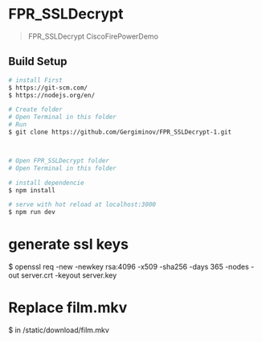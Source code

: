 # FPR_SSLDecrypt

> FPR_SSLDecrypt CiscoFirePowerDemo

## Build Setup

``` bash
# install First
$ https://git-scm.com/
$ https://nodejs.org/en/

# Create folder
# Open Terminal in this folder
# Run
$ git clone https://github.com/Gergiminov/FPR_SSLDecrypt-1.git



# Open FPR_SSLDecrypt folder
# Open Terminal in this folder

# install dependencie
$ npm install

# serve with hot reload at localhost:3000
$ npm run dev

```



# generate ssl keys
$ openssl req -new -newkey rsa:4096 -x509 -sha256 -days 365 -nodes -out server.crt -keyout server.key



# Replace film.mkv
$ in /static/download/film.mkv
```
